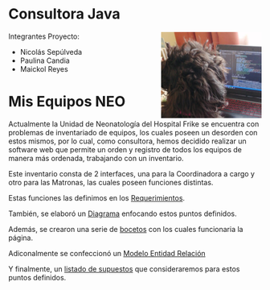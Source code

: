 # Consultora Java

<img src="./img/Java.jpeg" width="200" align="right">

Integrantes Proyecto:
  - Nicolás Sepúlveda
  - Paulina Candia
  - Maickol Reyes


# Mis Equipos NEO

Actualmente la Unidad de Neonatología del Hospital Frike se encuentra con problemas de inventariado de equipos, los cuales poseen un desorden con estos mismos, por lo cual, como consultora, hemos decidido realizar un software web que permite un orden y registro de todos los equipos de manera más ordenada, trabajando con un inventario.

Este inventario consta de 2 interfaces, una para la Coordinadora a cargo y otro para las Matronas, las cuales poseen funciones distintas.

Estas funciones las definimos en los [Requerimientos](./documents/Requerimientos.md).

También, se elaboró un [Diagrama](./img/Diagrama%20Casos%20de%20Uso.png) enfocando estos puntos definidos.

Además, se crearon una serie de [bocetos]() con los cuales funcionaria la página.

Adiconalmente se confeccionó un [Modelo Entidad Relación]()

Y finalmente, un [listado de supuestos](./documents/Supuestos.md) que consideraremos para estos puntos definidos.